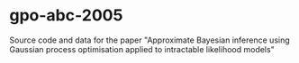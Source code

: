 # gpo-abc-2005
Source code and data for the paper "Approximate Bayesian inference using Gaussian process optimisation applied to intractable likelihood models"
